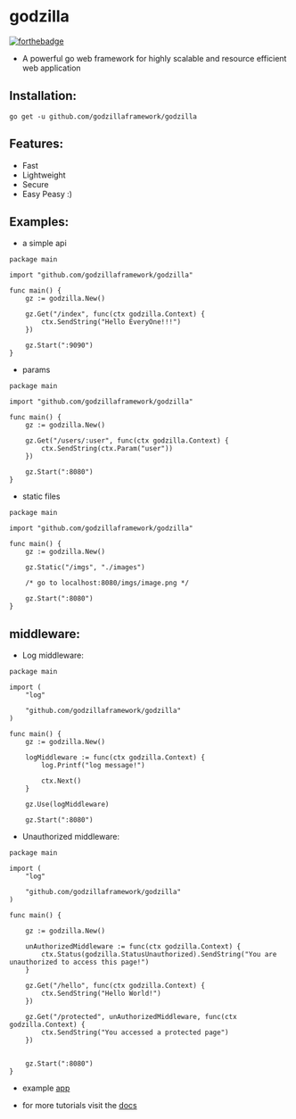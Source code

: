 # godzilla

[![forthebadge](https://forthebadge.com/images/badges/made-with-go.svg)](https://forthebadge.com)

- A powerful go web framework for highly scalable and resource efficient web application

## Installation:
```
go get -u github.com/godzillaframework/godzilla
```

## Features:
- Fast
- Lightweight
- Secure
- Easy Peasy :)

## Examples:

- a simple api

```golang
package main

import "github.com/godzillaframework/godzilla"

func main() {
	gz := godzilla.New()

	gz.Get("/index", func(ctx godzilla.Context) {
		ctx.SendString("Hello EveryOne!!!")
	})

	gz.Start(":9090")
}
```

- params
```golang
package main

import "github.com/godzillaframework/godzilla"

func main() {
    gz := godzilla.New()

    gz.Get("/users/:user", func(ctx godzilla.Context) {
        ctx.SendString(ctx.Param("user"))
    })

    gz.Start(":8080")
}
```

- static files
```golang
package main

import "github.com/godzillaframework/godzilla"

func main() {
    gz := godzilla.New()

    gz.Static("/imgs", "./images")

    /* go to localhost:8080/imgs/image.png */

    gz.Start(":8080")
}
```

## middleware:

- Log middleware:
```golang
package main

import (
	"log"

	"github.com/godzillaframework/godzilla"
)

func main() {
	gz := godzilla.New()
	
	logMiddleware := func(ctx godzilla.Context) {
		log.Printf("log message!")

		ctx.Next()
	}
	
	gz.Use(logMiddleware)
	
	gz.Start(":8080")
```

- Unauthorized middleware:
```golang
package main

import (
	"log"

	"github.com/godzillaframework/godzilla"
)

func main() {

	gz := godzilla.New()

	unAuthorizedMiddleware := func(ctx godzilla.Context) {
		ctx.Status(godzilla.StatusUnauthorized).SendString("You are unauthorized to access this page!")
	}

	gz.Get("/hello", func(ctx godzilla.Context) {
		ctx.SendString("Hello World!")
	})

	gz.Get("/protected", unAuthorizedMiddleware, func(ctx godzilla.Context) {
		ctx.SendString("You accessed a protected page")
	})


	gz.Start(":8080")
}

```

- example [app](https://github.com/godzillaframework/godzilla-app)

- for more tutorials visit the [docs](https://github.com/godzillaframework/godzilla/blob/master/docs/learngodzilla.md)
